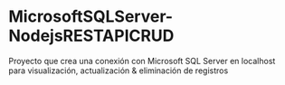 # MicrosoftSQLServer-NodejsRESTAPICRUD
Proyecto que crea una conexión con Microsoft SQL Server en localhost para visualización, actualización & eliminación de registros
